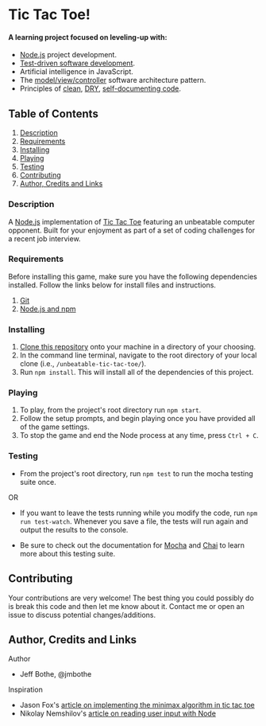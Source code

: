# Tic Tac Toe!

#### A learning project focused on leveling-up with:
* [Node.js](https://nodejs.org/) project development.
* [Test-driven software development](https://en.wikipedia.org/wiki/Test-driven_development).
* Artificial intelligence in JavaScript.
* The [model/view/controller](https://en.wikipedia.org/wiki/Model%E2%80%93view%E2%80%93controller) software architecture pattern.
* Principles of [clean](https://github.com/ryanmcdermott/clean-code-javascript), [DRY](https://en.wikipedia.org/wiki/Don%27t_repeat_yourself), [self-documenting code](https://en.wikipedia.org/wiki/Self-documenting_code).

## Table of Contents

1. [Description](#description)
2. [Requirements](#requirements)
3. [Installing](#installing)
4. [Playing](#playing)
5. [Testing](#testing)
6. [Contributing](#contributing)
7. [Author, Credits and Links](#author)

<a name="description"/>

### Description

A [Node.js](https://nodejs.org/) implementation of [Tic Tac Toe](https://en.wikipedia.org/wiki/Tic-tac-toe) featuring an unbeatable computer opponent. Built for your enjoyment as part of a set of coding challenges for a recent job interview.

<a name="requirements"/>

### Requirements

Before installing this game, make sure you have the following dependencies installed. Follow the links below for install files and instructions.

1. [Git](https://git-scm.com/book/en/v2/Getting-Started-Installing-Git)
2. [Node.js and npm](https://nodejs.org/en/)

<a name="installing"/>

### Installing

1. [Clone this repository](https://help.github.com/articles/cloning-a-repository/) onto your machine in a directory of your choosing.
2. In the command line terminal, navigate to the root directory of your local clone (i.e., `/unbeatable-tic-tac-toe/`).
3. Run `npm install`. This will install all of the dependencies of this project.

<a name="playing"/>

### Playing

1. To play, from the project's root directory run `npm start`.
2. Follow the setup prompts, and begin playing once you have provided all of the game settings.
3. To stop the game and end the Node process at any time, press `Ctrl + C`.

<a name="testing"/>

### Testing

* From the project's root directory, run `npm test` to run the mocha testing suite once.

OR

* If you want to leave the tests running while you modify the code, run `npm run test-watch`. Whenever you save a file, the tests will run again and output the results to the console.

* Be sure to check out the documentation for [Mocha](https://mochajs.org/) and [Chai](http://chaijs.com/) to learn more about this testing suite.

<a name="contributing"/>

## Contributing

Your contributions are very welcome! The best thing you could possibly do is break this code and then let me know about it. Contact me or open an issue to discuss potential changes/additions.

<a name="author"/>

## Author, Credits and Links

Author
* Jeff Bothe, @jmbothe

Inspiration
* Jason Fox's [article on implementing the minimax algorithm in tic tac toe](https://www.neverstopbuilding.com/blog/2013/12/13/tic-tac-toe-understanding-the-minimax-algorithm13/)
* Nikolay Nemshilov's [article on reading user input with Node](http://st-on-it.blogspot.com/2011/05/how-to-read-user-input-with-nodejs.html)